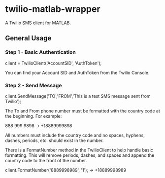 # twilio-matlab-wrapper
A Twilio SMS client for MATLAB.

## General Usage
### Step 1 - Basic Authentication

client = TwilioClient('AccountSID', 'AuthToken');

You can find your Account SID and AuthToken from the Twilio Console.

### Step 2 - Send Message

client.SendMessage('TO','FROM','This is a test SMS message sent from Twilio');

The To and From phone number must be formatted with the country code at the beginning. For example:

888 999 9898 -> +18889999898  

All numbers must include the country code and no spaces, hyphens, dashes, periods, etc. should exist in the number.

There is a FormatNumber method in the TwilioClient to help handle basic formatting. This will remove periods, dashes, and spaces and append the country code to the front of the number.

client.FormatNumber('8889998989', '1'); -> +18889998989
